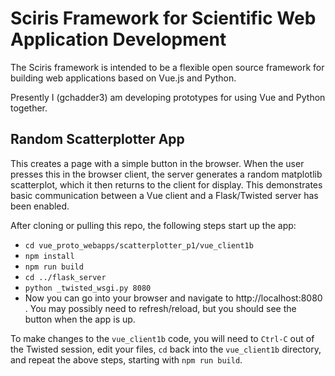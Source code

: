 # Sciris Framework for Scientific Web Application Development

The Sciris framework is intended to be a flexible open source framework 
for building web applications based on Vue.js and Python.

Presently I (gchadder3) am developing prototypes for using Vue and Python 
together.

## Random Scatterplotter App

This creates a page with a simple button in the browser.  When the user 
presses this in the browser client, the server generates a random matplotlib 
scatterplot, which it then returns to the client for display.  This 
demonstrates basic communication between a Vue client and a Flask/Twisted 
server has been enabled.

After cloning or pulling this repo, the following steps start up the app:
* `cd vue_proto_webapps/scatterplotter_p1/vue_client1b`
* `npm install`
* `npm run build`
* `cd ../flask_server`
* `python _twisted_wsgi.py 8080`
* Now you can go into your browser and navigate to http://localhost:8080 .
You may possibly need to refresh/reload, but you should see the button 
when the app is up.

To make changes to the `vue_client1b` code, you will need to `Ctrl-C` 
out of the Twisted session, edit your files, `cd` back into the `vue_client1b` 
directory, and repeat the above steps, starting with `npm run build`.


